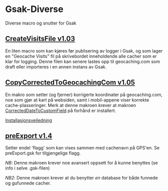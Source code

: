 # Gsak-Diverse
Diverse macro og snutter for Gsak

## [CreateVisitsFile v1.03](https://github.com/bjoff/Gsak-Diverse/releases/download/v1.03/CreateVisitsFile.gskz)

En liten macro som kan kjøres før publisering av logger i Gsak, og som lager en "Geocache Visits" fil på skrivebordet inneholdende alle cacher som er klar for logging. Denne filen kan senere lastes opp til geocaching.com som draft eller importeres i en annen instans av Gsak.

## [CopyCorrectedToGeocachingCom v1.05](https://github.com/bjoff/Gsak-Diverse/releases/download/CCTG_v1.05/CopyCorrectedToGeocachingCom.gskz)

En makro som setter (og fjerner) korrigerte koordinater på geocaching.com, noe som gjør at kart på websiden, samt i mobil-appene viser korrekte cache-plasseringer. Merk at denne makroen krever at makroen [CorrectedDateToCustomField](http://gsak.net/board/index.php?showtopic=26381&st=0&#entry199014) på forhånd er installert.

[Installasjonsveiledning](https://github.com/bjoff/Gsak-Diverse/blob/master/CopyCorrectedToGeocachingCom.md)

## [preExport v1.4](https://github.com/bjoff/Gsak-Diverse/releases/download/v1.4/preExport.gskz)

Setter endel 'flagg' som kan vises sammen med cachenavn på GPS'en. Se preExport.gsk for tilgjengelige flagg.

*NB*: Denne makroen krever noe avansert oppsett for å kunne benyttes (se info i selve .gsk-filen)

*NB2*: Denne makroen krever at du benytter _en_ database for både funnede og gufunnede cacher.
